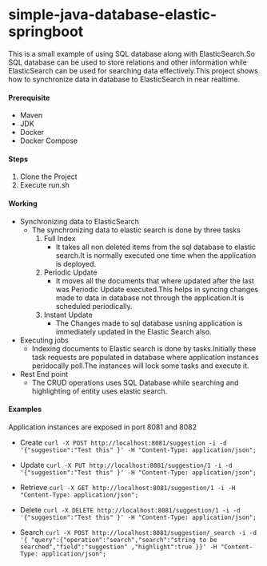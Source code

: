 # simple-java-database-elastic-springboot
This is a small example of using SQL database along with ElasticSearch.So SQL database can be used to store relations and other information while ElasticSearch can be used for 
searching data effectively.This project  shows how  to synchronize data in database to ElasticSearch in near realtime.

#### Prerequisite
- Maven
- JDK
- Docker
- Docker Compose
#### Steps
1. Clone the Project
2. Execute run.sh

#### Working
- Synchronizing data to ElasticSearch
  - The synchronizing data  to elastic search is done by three tasks
    1. Full Index 
       - It takes all non deleted items from the sql database to elastic search.It is normally executed one time when the application is deployed.
    2. Periodic Update
       - It moves all the documents that where updated after the last was Periodic Update executed.This helps in syncing changes made to data in database not through
the application.It is scheduled periodically.
    3. Instant Update
       - The Changes made to sql database usning application is immediately updated in the Elastic Search also.
- Executing jobs
  - Indexing documents to Elastic search is done by tasks.Initially these task requests are populated in database where application instances peridocally poll.The 
  instances will lock some tasks and execute it.
- Rest End point
  - The CRUD operations uses SQL Database while searching and highlighting of entity uses elastic search.
#### Examples
Application instances are exposed in port 8081 and 8082
  - Create 
`curl -X POST http://localhost:8081/suggestion -i -d '{"suggestion":"Test this" }' -H "Content-Type: application/json";`

  - Update
`curl -X PUT http://localhost:8081/suggestion/1 -i -d '{"suggestion":"Test this" }' -H "Content-Type: application/json";`

  - Retrieve
`curl -X GET http://localhost:8081/suggestion/1 -i -H "Content-Type: application/json";`

  - Delete
`curl -X DELETE http://localhost:8081/suggestion/1 -i -d '{"suggestion":"Test this" }' -H "Content-Type: application/json";`

  - Search
`curl -X POST http://localhost:8081/suggestion/_search -i -d '{ "query":{"operation":"search","search":"string to be searched","field":"suggestion" ,"highlight":true }}' -H "Content-Type: application/json";`
